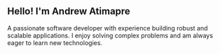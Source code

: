 
<h2>Hello! I'm Andrew Atimapre</h2>
<p> A passionate software developer with experience building robust and scalable applications. I enjoy solving complex problems and am always eager to learn new technologies.
</p>
